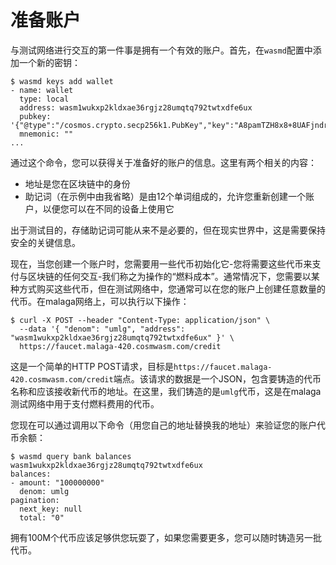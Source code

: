 # 准备账户

与测试网络进行交互的第一件事是拥有一个有效的账户。首先，在`wasmd`配置中添加一个新的密钥：

```
$ wasmd keys add wallet
- name: wallet
  type: local
  address: wasm1wukxp2kldxae36rgjz28umqtq792twtxdfe6ux
  pubkey: '{"@type":"/cosmos.crypto.secp256k1.PubKey","key":"A8pamTZH8x8+8UAFjndrvU4x7foJbCvcz78buyQ8q7+k"}'
  mnemonic: ""
...
```

通过这个命令，您可以获得关于准备好的账户的信息。这里有两个相关的内容：
* 地址是您在区块链中的身份
* 助记词（在示例中由我省略）是由12个单词组成的，允许您重新创建一个账户，以便您可以在不同的设备上使用它

出于测试目的，存储助记词可能从来不是必要的，但在现实世界中，这是需要保持安全的关键信息。

现在，当您创建一个账户时，您需要用一些代币初始化它-您将需要这些代币来支付与区块链的任何交互-我们称之为操作的“燃料成本”。通常情况下，您需要以某种方式购买这些代币，但在测试网络中，您通常可以在您的账户上创建任意数量的代币。在malaga网络上，可以执行以下操作：

```
$ curl -X POST --header "Content-Type: application/json" \
  --data '{ "denom": "umlg", "address": "wasm1wukxp2kldxae36rgjz28umqtq792twtxdfe6ux" }' \
  https://faucet.malaga-420.cosmwasm.com/credit
```

这是一个简单的HTTP POST请求，目标是`https://faucet.malaga-420.cosmwasm.com/credit`端点。该请求的数据是一个JSON，包含要铸造的代币名称和应该接收新代币的地址。在这里，我们铸造的是`umlg`代币，这是在malaga测试网络中用于支付燃料费用的代币。

您现在可以通过调用以下命令（用您自己的地址替换我的地址）来验证您的账户代币余额：

```
$ wasmd query bank balances wasm1wukxp2kldxae36rgjz28umqtq792twtxdfe6ux
balances:
- amount: "100000000"
  denom: umlg
pagination:
  next_key: null
  total: "0"
```

拥有100M个代币应该足够供您玩耍了，如果您需要更多，您可以随时铸造另一批代币。